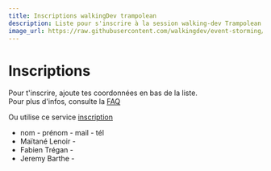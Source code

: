 ```yaml
---
title: Inscriptions walkingDev trampolean
description: Liste pour s'inscrire à la session walking-dev Trampolean
image_url: https://raw.githubusercontent.com/walkingdev/event-storming/master/media/inscription.jpg
---
```



# Inscriptions

Pour t'inscrire, ajoute tes coordonnées en bas de la liste.  
Pour plus d'infos, consulte la [FAQ](http://walkingdev.fr/#walkingdev/trampolean/blob/master/v31/faq.md)  

Ou utilise ce service [inscription](https://www.eventbrite.fr/e/billets-event-storming-la-tete-dans-la-tempete-32820147946)

* nom - prénom - mail - tél
* Maïtané Lenoir -
* Fabien Trégan -
* Jeremy Barthe -
